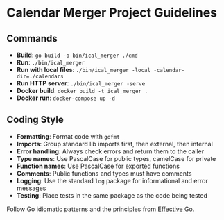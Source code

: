 # Calendar Merger Project Guidelines

## Commands
- **Build**: `go build -o bin/ical_merger ./cmd`
- **Run**: `./bin/ical_merger`
- **Run with local files**: `./bin/ical_merger -local -calendar-dir=./calendars`
- **Run HTTP server**: `./bin/ical_merger -serve`
- **Docker build**: `docker build -t ical_merger .`
- **Docker run**: `docker-compose up -d`

## Coding Style
- **Formatting**: Format code with `gofmt`
- **Imports**: Group standard lib imports first, then external, then internal
- **Error handling**: Always check errors and return them to the caller
- **Type names**: Use PascalCase for public types, camelCase for private
- **Function names**: Use PascalCase for exported functions
- **Comments**: Public functions and types must have comments
- **Logging**: Use the standard `log` package for informational and error messages
- **Testing**: Place tests in the same package as the code being tested

Follow Go idiomatic patterns and the principles from [Effective Go](https://golang.org/doc/effective_go.html).